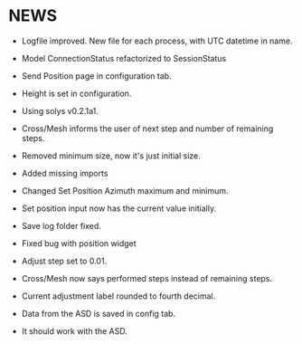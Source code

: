 # NEWS

- Logfile improved. New file for each process, with UTC datetime in name.
- Model ConnectionStatus refactorized to SessionStatus
- Send Position page in configuration tab.

- Height is set in configuration.
- Using solys v0.2.1a1.
- Cross/Mesh informs the user of next step and number of remaining steps.
- Removed minimum size, now it's just initial size.

- Added missing imports

- Changed Set Position Azimuth maximum and minimum.
- Set position input now has the current value initially.
- Save log folder fixed.

- Fixed bug with position widget

- Adjust step set to 0.01.
- Cross/Mesh now says performed steps instead of remaining steps.
- Current adjustment label rounded to fourth decimal.

- Data from the ASD is saved in config tab.
- It should work with the ASD.
